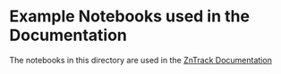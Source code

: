 # Example Notebooks used in the Documentation

The notebooks in this directory are used in the [ZnTrack Documentation](https://zntrack.readthedocs.io/en/latest/)